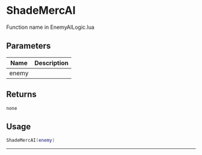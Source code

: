 # ShadeMercAI

Function name in EnemyAILogic.lua

## Parameters

| Name  | Description |
| ----- | ----------- |
| enemy |             |

## Returns

`none`

## Usage

```lua
ShadeMercAI(enemy)
```

---
